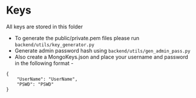 # Keys

All keys are stored in this folder

- To generate the public/private.pem files please run `backend/utils/key_generator.py`
- Generate admin password hash using `backend/utils/gen_admin_pass.py`
- Also create a MongoKeys.json and place your username and password in the following format - 

```
{
    "UserName": "UserName",
    "PSWD": "PSWD"
}
```